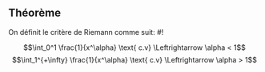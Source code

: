 ## Théorème
On définit le critère de Riemann comme suit: #!

$$\int_0^1 \frac{1}{x^\alpha} \text{ c.v} \Leftrightarrow \alpha < 1$$ $$\int_1^{+\infty} \frac{1}{x^\alpha} \text{ c.v} \Leftrightarrow \alpha > 1$$
<!--ID: 1710446715421-->
